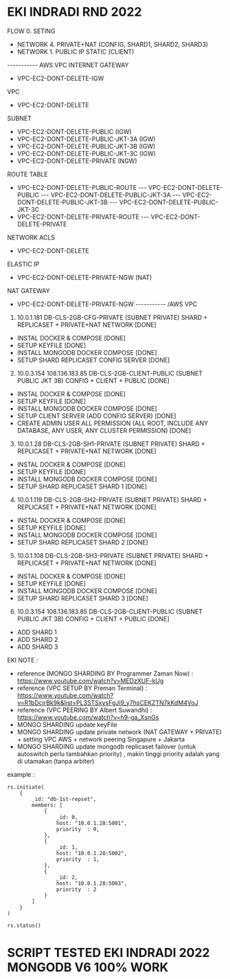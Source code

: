# EKI INDRADI RND 2022

FLOW
0. SETING 
- NETWORK 4. PRIVATE+NAT (CONFIG, SHARD1, SHARD2, SHARD3)
- NETWORK 1. PUBLIC IP STATIC (CLIENT)

----------- AWS VPC
INTERNET GATEWAY 
- VPC-EC2-DONT-DELETE-IGW

VPC 
- VPC-EC2-DONT-DELETE 

SUBNET
- VPC-EC2-DONT-DELETE-PUBLIC (IGW)
- VPC-EC2-DONT-DELETE-PUBLIC-JKT-3A (IGW)
- VPC-EC2-DONT-DELETE-PUBLIC-JKT-3B (IGW)
- VPC-EC2-DONT-DELETE-PUBLIC-JKT-3C (IGW)
- VPC-EC2-DONT-DELETE-PRIVATE (NGW)

ROUTE TABLE
- VPC-EC2-DONT-DELETE-PUBLIC-ROUTE
--- VPC-EC2-DONT-DELETE-PUBLIC
--- VPC-EC2-DONT-DELETE-PUBLIC-JKT-3A
--- VPC-EC2-DONT-DELETE-PUBLIC-JKT-3B
--- VPC-EC2-DONT-DELETE-PUBLIC-JKT-3C
- VPC-EC2-DONT-DELETE-PRIVATE-ROUTE
--- VPC-EC2-DONT-DELETE-PRIVATE

NETWORK ACLS
- VPC-EC2-DONT-DELETE

ELASTIC IP
- VPC-EC2-DONT-DELETE-PRIVATE-NGW (NAT)

NAT GATEWAY
- VPC-EC2-DONT-DELETE-PRIVATE-NGW
----------- /AWS VPC

1. 10.0.1.181 DB-CLS-2GB-CFG-PRIVATE (SUBNET PRIVATE) SHARD + REPLICASET + PRIVATE+NAT NETWORK [DONE] 
- INSTAL DOCKER & COMPOSE [DONE] 
- SETUP KEYFILE [DONE] 
- INSTALL MONGODB DOCKER COMPOSE [DONE]
- SETUP SHARD REPLICASET CONFIG SERVER [DONE] 
2. 10.0.3.154 108.136.183.85 DB-CLS-2GB-CLIENT-PUBLIC (SUBNET PUBLIC JKT 3B) CONFIG + CLIENT + PUBLIC [DONE]
- INSTAL DOCKER & COMPOSE [DONE] 
- SETUP KEYFILE [DONE] 
- INSTALL MONGODB DOCKER COMPOSE [DONE]
- SETUP CLIENT SERVER (ADD CONFIG SERVER) [DONE] 
- CREATE ADMIN USER ALL PERMISSION (ALL ROOT, INCLUDE ANY DATABASE, ANY USER, ANY CLUSTER PERMISSION) [DONE] 
3. 10.0.1.28 DB-CLS-2GB-SH1-PRIVATE (SUBNET PRIVATE) SHARD + REPLICASET + PRIVATE+NAT NETWORK [DONE]
- INSTAL DOCKER & COMPOSE [DONE] 
- SETUP KEYFILE [DONE] 
- INSTALL MONGODB DOCKER COMPOSE [DONE]
- SETUP SHARD REPLICASET SHARD 1 [DONE] 
4. 10.0.1.119 DB-CLS-2GB-SH2-PRIVATE (SUBNET PRIVATE) SHARD + REPLICASET + PRIVATE+NAT NETWORK [DONE] 
- INSTAL DOCKER & COMPOSE [DONE] 
- SETUP KEYFILE [DONE] 
- INSTALL MONGODB DOCKER COMPOSE [DONE]
- SETUP SHARD REPLICASET SHARD 2 [DONE] 
5. 10.0.1.108 DB-CLS-2GB-SH3-PRIVATE (SUBNET PRIVATE) SHARD + REPLICASET + PRIVATE+NAT NETWORK [DONE] 
- INSTAL DOCKER & COMPOSE [DONE] 
- SETUP KEYFILE [DONE] 
- INSTALL MONGODB DOCKER COMPOSE [DONE]
- SETUP SHARD REPLICASET SHARD 3 [DONE] 
6. 10.0.3.154 108.136.183.85 DB-CLS-2GB-CLIENT-PUBLIC (SUBNET PUBLIC JKT 3B) CONFIG + CLIENT + PUBLIC [DONE] 
- ADD SHARD 1
- ADD SHARD 2
- ADD SHARD 3


EKI NOTE :

- reference (MONGO SHARDING BY Programmer Zaman Now) : https://www.youtube.com/watch?v=MEDzXUF-kUg 
- reference (VPC SETUP BY Preman Terminal) :  https://www.youtube.com/watch?v=R1bDcjrBk9k&list=PL3STSxysFgJi9_y7hsCEKZTN7kKdM4VoJ
- reference (VPC PEERING BY Albert Suwandhi) : https://www.youtube.com/watch?v=h9-ga_XsnGs 
- MONGO SHARDING update keyFile
- MONGO SHARDING update private network (NAT GATEWAY + PRIVATE) + setting VPC AWS + network peering Singapure + Jakarta
- MONGO SHARDING update mongodb replicaset failover (untuk autoswitch perlu tambahkan priority) , makin tinggi priority adalah yang di utamakan (tanpa arbiter)


example : 

```
rs.initiate(
    {
        _id: "db-1st-repset",
        members: [
            {
                _id: 0,
                host: "10.0.1.28:5001",
                priority  : 0, 
            },
            {
                _id: 1,
                host: "10.0.1.28:5002",
                priority  : 1,
            },
            {
                _id: 2,
                host: "10.0.1.28:5003",
                priority  : 2
            }
        ]
    }
)

rs.status()
```



# SCRIPT TESTED EKI INDRADI 2022 MONGODB V6 100% WORK